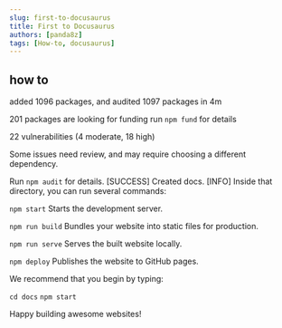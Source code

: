 ```yaml
---
slug: first-to-docusaurus
title: First to Docusaurus
authors: [panda8z]
tags: [How-to, docusaurus]
---
```


## how to 


added 1096 packages, and audited 1097 packages in 4m

201 packages are looking for funding
  run `npm fund` for details

22 vulnerabilities (4 moderate, 18 high)

Some issues need review, and may require choosing
a different dependency.

Run `npm audit` for details.
[SUCCESS] Created docs.
[INFO] Inside that directory, you can run several commands:

  `npm start`
    Starts the development server.

  `npm run build`
    Bundles your website into static files for production.

  `npm run serve`
    Serves the built website locally.

  `npm deploy`
    Publishes the website to GitHub pages.

We recommend that you begin by typing:

  `cd docs`
  `npm start`

Happy building awesome websites!